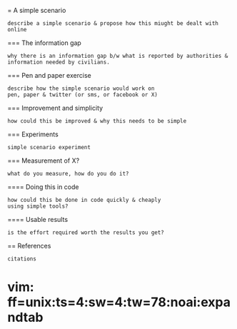= A simple scenario

    describe a simple scenario & propose how this miught be dealt with online


=== The information gap

    why there is an information gap b/w what is reported by authorities & 
    information needed by civilians.


=== Pen and paper exercise

    describe how the simple scenario would work on 
    pen, paper & twitter (or sms, or facebook or X)


=== Improvement and simplicity

    how could this be improved & why this needs to be simple


=== Experiments

    simple scenario experiment


=== Measurement of X?

    what do you measure, how do you do it?


==== Doing this in code

    how could this be done in code quickly & cheaply
    using simple tools?


==== Usable results

    is the effort required worth the results you get?


== References

    citations


# vim: ff=unix:ts=4:sw=4:tw=78:noai:expandtab
